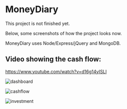 # MoneyDiary

This project is not finished yet.

Below, some screenshots of how the project looks now.

MoneyDiary uses Node/Express/jQuery and MongoDB.

## Video showing the cash flow:

https://www.youtube.com/watch?v=d16g14yISLI

![dashboard](https://github.com/marcossilvabr/MoneyDiary/blob/master/docs/dashboard.png?raw=true)

![cashflow](https://github.com/marcossilvabr/MoneyDiary/blob/master/docs/cashflow.png?raw=true)

![investment](https://github.com/marcossilvabr/MoneyDiary/blob/master/docs/investment.png?raw=true)
